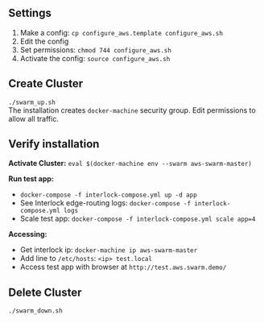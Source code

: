## Settings
1. Make a config: `cp configure_aws.template configure_aws.sh`
2. Edit the config
3. Set permissions: `chmod 744 configure_aws.sh`
4. Activate the config: `source configure_aws.sh`

## Create Cluster
`./swarm_up.sh`  
The installation creates `docker-machine` security group. Edit permissions to allow all traffic.

## Verify installation
**Activate Cluster:** `eval $(docker-machine env --swarm aws-swarm-master)`

**Run test app:** 
* `docker-compose -f interlock-compose.yml up -d app`
* See Interlock edge-routing logs: `docker-compose -f interlock-compose.yml logs`
* Scale test app: `docker-compose -f interlock-compose.yml scale app=4`  


**Accessing:**  
* Get interlock ip: `docker-machine ip aws-swarm-master`
* Add line to `/etc/hosts`: `<ip> test.local`  
* Access test app with browser at `http://test.aws.swarm.demo/`

## Delete Cluster
`./swarm_down.sh`
